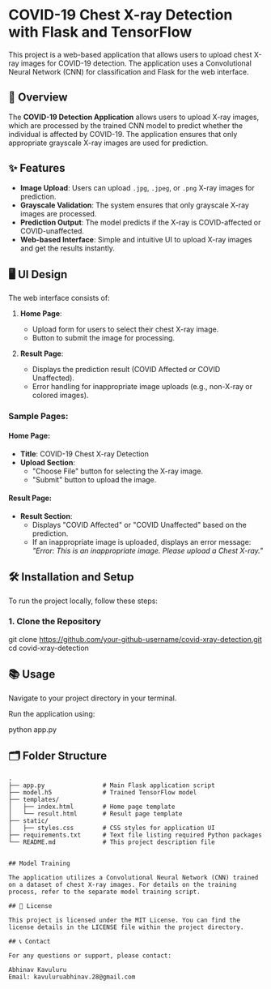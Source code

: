 # COVID-19 Chest X-ray Detection with Flask and TensorFlow

This project is a web-based application that allows users to upload chest X-ray images for COVID-19 detection. The application uses a Convolutional Neural Network (CNN) for classification and Flask for the web interface.

## 🚀 Overview

The **COVID-19 Detection Application** allows users to upload X-ray images, which are processed by the trained CNN model to predict whether the individual is affected by COVID-19. The application ensures that only appropriate grayscale X-ray images are used for prediction.

## ✨ Features

- **Image Upload**: Users can upload `.jpg`, `.jpeg`, or `.png` X-ray images for prediction.
- **Grayscale Validation**: The system ensures that only grayscale X-ray images are processed.
- **Prediction Output**: The model predicts if the X-ray is COVID-affected or COVID-unaffected.
- **Web-based Interface**: Simple and intuitive UI to upload X-ray images and get the results instantly.

## 🖥️ UI Design

The web interface consists of:

1. **Home Page**:
   - Upload form for users to select their chest X-ray image.
   - Button to submit the image for processing.

2. **Result Page**:
   - Displays the prediction result (COVID Affected or COVID Unaffected).
   - Error handling for inappropriate image uploads (e.g., non-X-ray or colored images).

### Sample Pages:

#### Home Page:
- **Title**: COVID-19 Chest X-ray Detection
- **Upload Section**: 
    - "Choose File" button for selecting the X-ray image.
    - "Submit" button to upload the image.
  
#### Result Page:
- **Result Section**:
    - Displays "COVID Affected" or "COVID Unaffected" based on the prediction.
    - If an inappropriate image is uploaded, displays an error message: *"Error: This is an inappropriate image. Please upload a Chest X-ray."*

## 🛠️ Installation and Setup

To run the project locally, follow these steps:

### 1. Clone the Repository


git clone https://github.com/your-github-username/covid-xray-detection.git
cd covid-xray-detection

## 📚 Usage

Navigate to your project directory in your terminal.

Run the application using:

python app.py

## 🗂️ Folder Structure

```plaintext
.
├── app.py                # Main Flask application script
├── model.h5              # Trained TensorFlow model
├── templates/
│   ├── index.html        # Home page template
│   └── result.html       # Result page template
├── static/
│   ├── styles.css        # CSS styles for application UI
├── requirements.txt      # Text file listing required Python packages
└── README.md             # This project description file


## Model Training

The application utilizes a Convolutional Neural Network (CNN) trained on a dataset of chest X-ray images. For details on the training process, refer to the separate model training script.

## 📜 License

This project is licensed under the MIT License. You can find the license details in the LICENSE file within the project directory.

## 📞 Contact

For any questions or support, please contact:

Abhinav Kavuluru  
Email: kavuluruabhinav.28@gmail.com


